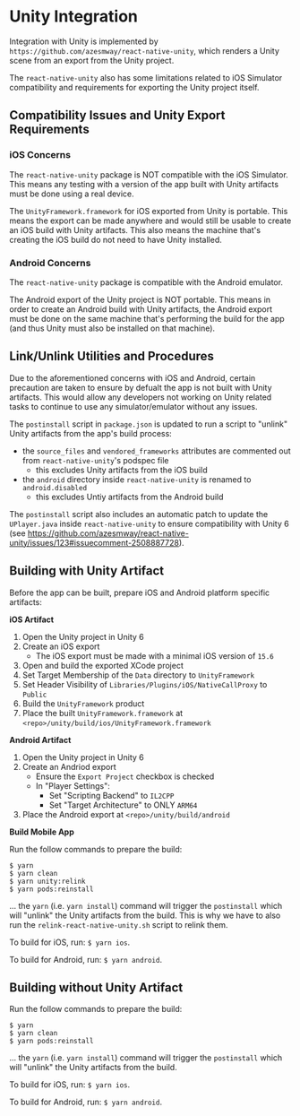 # Unity Integration

Integration with Unity is implemented by `https://github.com/azesmway/react-native-unity`,
which renders a Unity scene from an export from the Unity project.

The `react-native-unity` also has some limitations related to iOS Simulator
compatibility and requirements for exporting the Unity project itself.

## Compatibility Issues and Unity Export Requirements

### iOS Concerns

The `react-native-unity` package is NOT compatible with the iOS Simulator. This
means any testing with a version of the app built with Unity artifacts must be
done using a real device.

The `UnityFramework.framework` for iOS exported from Unity is portable. This
means the export can be made anywhere and would still be usable to create an
iOS build with Unity artifacts. This also means the machine that's creating the
iOS build do not need to have Unity installed.

### Android Concerns

The `react-native-unity` package is compatible with the Android emulator.

The Android export of the Unity project is NOT portable. This means in order to
create an Android build with Unity artifacts, the Android export must be done
on the same machine that's performing the build for the app (and thus Unity
must also be installed on that machine).

## Link/Unlink Utilities and Procedures

Due to the aforementioned concerns with iOS and Android, certain precaution
are taken to ensure by defualt the app is not built with Unity artifacts. This
would allow any developers not working on Unity related tasks to continue to
use any simulator/emulator without any issues.

The `postinstall` script in `package.json` is updated to run a script to
"unlink" Unity artifacts from the app's build process:

* the `source_files` and `vendored_frameworks` attributes are commented out
  from `react-native-unity`'s podspec file
  * this excludes Unity artifacts from the iOS build
* the `android` directory inside `react-native-unity` is renamed to
  `android.disabled`
  * this excludes Untiy artifacts from the Android build

The `postinstall` script also includes an automatic patch to update the
`UPlayer.java` inside `react-native-unity` to ensure compatibility with Unity 6
(see https://github.com/azesmway/react-native-unity/issues/123#issuecomment-2508887728).

## Building with Unity Artifact

Before the app can be built, prepare iOS and Android platform specific
artifacts:

**iOS Artifact**

1. Open the Unity project in Unity 6
2. Create an iOS export
   * The iOS export must be made with a minimal iOS version of `15.6`
3. Open and build the exported XCode project
4. Set Target Membership of the `Data` directory to `UnityFramework`
5. Set Header Visibility of `Libraries/Plugins/iOS/NativeCallProxy` to `Public`
6. Build the `UnityFramework` product
7. Place the built `UnityFramework.framework` at `<repo>/unity/build/ios/UnityFramework.framework`

**Android Artifact**

1. Open the Unity project in Unity 6
2. Create an Andriod export
   * Ensure the `Export Project` checkbox is checked
   * In "Player Settings":
     * Set "Scripting Backend" to `IL2CPP`
     * Set "Target Architecture" to ONLY `ARM64`
3. Place the Android export at `<repo>/unity/build/android`

**Build Mobile App**

Run the follow commands to prepare the build:

```
$ yarn
$ yarn clean
$ yarn unity:relink
$ yarn pods:reinstall
```

... the `yarn` (i.e. `yarn install`) command will trigger the `postinstall`
which will "unlink" the Unity artifacts from the build. This is why we have to
also run the `relink-react-native-unity.sh` script to relink them.

To build for iOS, run: `$ yarn ios`.

To build for Android, run: `$ yarn android`.

## Building without Unity Artifact

Run the follow commands to prepare the build:

```
$ yarn
$ yarn clean
$ yarn pods:reinstall
```

... the `yarn` (i.e. `yarn install`) command will trigger the `postinstall`
which will "unlink" the Unity artifacts from the build.

To build for iOS, run: `$ yarn ios`.

To build for Android, run: `$ yarn android`.
